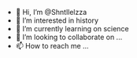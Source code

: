 - 👋 Hi, I’m @Shntllelzza
- 👀 I’m interested in history
- 🌱 I’m currently learning on science
- 💞️ I’m looking to collaborate on ...
- 📫 How to reach me ...

<!---
Shntllelzza/Shntllelzza is a ✨ special ✨ repository because its `README.md` (this file) appears on your GitHub profile.
You can click the Preview link to take a look at your changes.
--->
